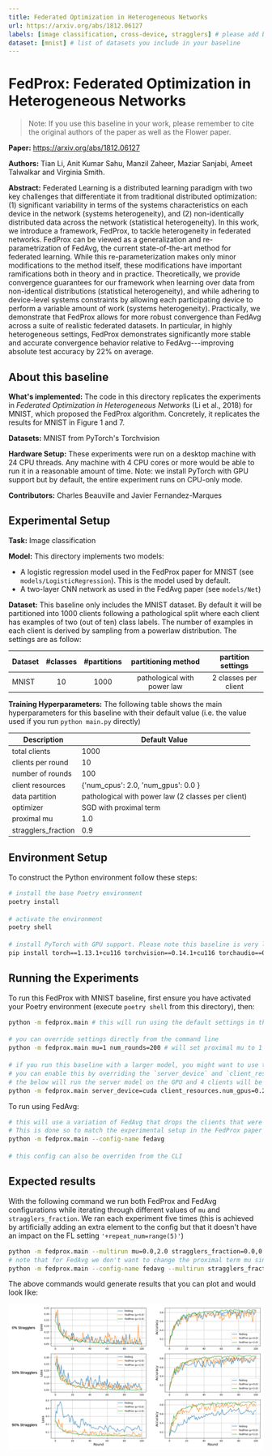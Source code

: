 ```yaml
---
title: Federated Optimization in Heterogeneous Networks
url: https://arxiv.org/abs/1812.06127
labels: [image classification, cross-device, stragglers] # please add between 4 and 10 single-word (maybe two-words) labels (e.g. "system heterogeneity", "image classification", "asynchronous", "weight sharing", "cross-silo")
dataset: [mnist] # list of datasets you include in your baseline
---
```


# FedProx: Federated Optimization in Heterogeneous Networks

> Note: If you use this baseline in your work, please remember to cite the original authors of the paper as well as the Flower paper.

**Paper:** https://arxiv.org/abs/1812.06127

**Authors:** Tian Li, Anit Kumar Sahu, Manzil Zaheer, Maziar Sanjabi, Ameet Talwalkar and Virginia Smith.

**Abstract:** Federated Learning is a distributed learning paradigm with two key challenges that differentiate it from traditional distributed optimization: (1) significant variability in terms of the systems characteristics on each device in the network (systems heterogeneity), and (2) non-identically distributed data across the network (statistical heterogeneity). In this work, we introduce a framework, FedProx, to tackle heterogeneity in federated networks. FedProx can be viewed as a generalization and re-parametrization of FedAvg, the current state-of-the-art method for federated learning. While this re-parameterization makes only minor modifications to the method itself, these modifications have important ramifications both in theory and in practice. Theoretically, we provide convergence guarantees for our framework when learning over data from non-identical distributions (statistical heterogeneity), and while adhering to device-level systems constraints by allowing each participating device to perform a variable amount of work (systems heterogeneity). Practically, we demonstrate that FedProx allows for more robust convergence than FedAvg across a suite of realistic federated datasets. In particular, in highly heterogeneous settings, FedProx demonstrates significantly more stable and accurate convergence behavior relative to FedAvg---improving absolute test accuracy by 22% on average.


## About this baseline
**What's implemented:** The code in this directory replicates the experiments in *Federated Optimization in Heterogeneous Networks* (Li et al., 2018) for MNIST, which proposed the FedProx algorithm. Concretely, it replicates the results for MNIST in Figure 1 and 7.

**Datasets:** MNIST from PyTorch's Torchvision

**Hardware Setup:** These experiments were run on a desktop machine with 24 CPU threads. Any machine with 4 CPU cores or more would be able to run it in a reasonable amount of time. Note: we install PyTorch with GPU support but by default, the entire experiment runs on CPU-only mode.

**Contributors:** Charles Beauville and Javier Fernandez-Marques


## Experimental Setup

**Task:** Image classification

**Model:** This directory implements two models:
* A logistic regression model used in the FedProx paper for MNIST (see `models/LogisticRegression`). This is the model used by default.
* A two-layer CNN network as used in the FedAvg paper (see `models/Net`)

**Dataset:** This baseline only includes the MNIST dataset. By default it will be partitioned into 1000 clients following a pathological split where each client has examples of two (out of ten) class labels. The number of examples in each client is derived by sampling from a powerlaw distribution. The settings are as follow:

| Dataset | #classes | #partitions | partitioning method | partition settings |
| :------ | :---: | :---: | :---: | :---: |
| MNIST | 10 | 1000 | pathological with power law | 2 classes per client |

**Training Hyperparameters:**
The following table shows the main hyperparameters for this baseline with their default value (i.e. the value used if you run `python main.py` directly)

| Description | Default Value |
| ----------- | ----- |
| total clients | 1000 |
| clients per round | 10 |
| number of rounds | 100 |
| client resources | {'num_cpus': 2.0, 'num_gpus': 0.0 }|
| data partition | pathological with power law (2 classes per client) |
| optimizer | SGD with proximal term |
| proximal mu | 1.0 |
| stragglers_fraction | 0.9 |

## Environment Setup

To construct the Python environment follow these steps:

```bash
# install the base Poetry environment
poetry install

# activate the environment
poetry shell

# install PyTorch with GPU support. Please note this baseline is very lightweight so it can run fine on a CPU.
pip install torch==1.13.1+cu116 torchvision==0.14.1+cu116 torchaudio==0.13.1 --extra-index-url https://download.pytorch.org/whl/cu116
```

## Running the Experiments

To run this FedProx with MNIST baseline, first ensure you have activated your Poetry environment (execute `poetry shell` from this directory), then:

```bash
python -m fedprox.main # this will run using the default settings in the `conf/config.yaml`

# you can override settings directly from the command line
python -m fedprox.main mu=1 num_rounds=200 # will set proximal mu to 1 and the number of rounds to 200

# if you run this baseline with a larger model, you might want to use the GPU (not used by default).
# you can enable this by overriding the `server_device` and `client_resources` config. For example
# the below will run the server model on the GPU and 4 clients will be allowed to run concurrently on a GPU (assuming you also meet the CPU criteria for clients)
python -m fedprox.main server_device=cuda client_resources.num_gpus=0.25
```

To run using FedAvg:
```bash
# this will use a variation of FedAvg that drops the clients that were flagged as stragglers
# This is done so to match the experimental setup in the FedProx paper
python -m fedprox.main --config-name fedavg

# this config can also be overriden from the CLI
```

## Expected results

With the following command we run both FedProx and FedAvg configurations while iterating through different values of `mu` and `stragglers_fraction`. We ran each experiment five times (this is achieved by artificially adding an extra element to the config but that it doesn't have an impact on the FL setting `'+repeat_num=range(5)'`)

```bash
python -m fedprox.main --multirun mu=0.0,2.0 stragglers_fraction=0.0,0.5,0.9 '+repeat_num=range(5)'
# note that for FedAvg we don't want to change the proximal term mu since it should be kept at 0.0
python -m fedprox.main --config-name fedavg --multirun stragglers_fraction=0.0,0.5,0.9 '+repeat_num=range(5)'
```

The above commands would generate results that you can plot and would look like:

![](docs/FedProx_mnist.png)